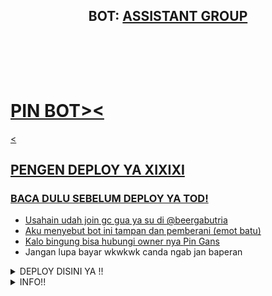 <h2 align="center"><b>BOT: <a href="https://telegram.dog/mixiologist">ASSISTANT GROUP</a></b></h2>
<br>
<p align="center">
   <a href="https://github.com/pinz30/Goku">
   <br>
   <br>
</p>
<h1>PIN BOT><</h1>
<

## PENGEN DEPLOY YA XIXIXI

### BACA DULU SEBELUM DEPLOY YA TOD! 
 - Usahain udah join gc gua ya su di @beergabutria
 - Aku menyebut bot ini tampan dan pemberani (emot batu)
 - Kalo bingung bisa hubungi owner nya [Pin Gans](https://t.me/skiditod)
 - Jangan lupa bayar wkwkwk canda ngab jan baperan 

<details>
  <summary>DEPLOY DISINI YA !! </summary>

```
Biasanya bot ini ada kendala, harap maklumi tapi bot yang sudah dideploy bisa di gunakan
   Error tsb hanya kendala sedikit yg kurng tau diatasi, trima kasih :)
```

  <p align="center">
   <a href = "https://heroku.com/deploy?template=https://github.com/pinz30/Goku"><img src="https://img.shields.io/badge/Deploy%20To%20Heroku-blue?style=flat&logo=heroku" alt="Press to Takeoff" width="490px"></a>
</p>
<br>
</details>  
<details>
  
<summary>INFO!! </summary>

  GAADA INFO YAHAHAHA WAHYU, MAU KALI DI BOHONGIN

## TAMBAHAN
INI BOT HASIL FORK DARI RAMA, THANKS TO RAMA
   DAN REPO ASLI NYA ADALAH ASTROKAROBOT, THANKS TO ASTROKAROBOT
